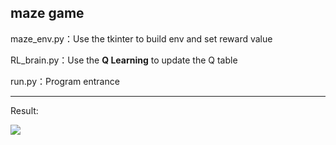 ## maze game 

maze_env.py：Use the tkinter to build env and set reward value

RL_brain.py：Use the **Q Learning** to update the Q table

run.py：Program entrance

***
Result:

![](https://tva1.sinaimg.cn/large/008eGmZEgy1gn82unowgbj303y04iaa4.jpg)
